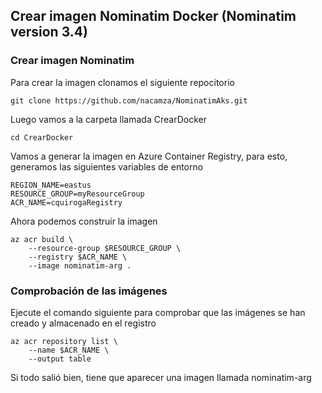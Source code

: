 ## Crear imagen Nominatim Docker (Nominatim version 3.4)
### Crear imagen Nominatim
Para crear la imagen clonamos el siguiente repocitorio
````
git clone https://github.com/nacamza/NominatimAks.git
````
Luego vamos a la carpeta llamada CrearDocker 
````
cd CrearDocker
````
Vamos a generar la imagen en Azure Container Registry, para esto, generamos las siguientes variables de entorno
````
REGION_NAME=eastus
RESOURCE_GROUP=myResourceGroup
ACR_NAME=cquirogaRegistry
````
Ahora podemos construir la imagen
````
az acr build \
    --resource-group $RESOURCE_GROUP \
    --registry $ACR_NAME \
    --image nominatim-arg .
````
### Comprobación de las imágenes
Ejecute el comando siguiente para comprobar que las imágenes se han creado y almacenado en el registro
````
az acr repository list \
    --name $ACR_NAME \
    --output table
````
Si todo salió bien, tiene que aparecer una imagen llamada nominatim-arg
